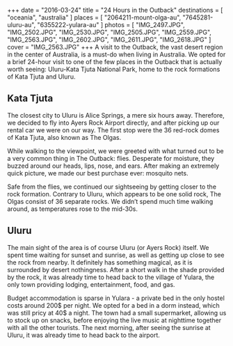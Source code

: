 +++
date    = "2016-03-24"
title   = "24 Hours in the Outback"
destinations = [ "oceania", "australia" ]
places  = [ "2064211-mount-olga-au", "7645281-uluru-au", "6355222-yulara-au" ]
photos  = [
  "IMG_2497.JPG", "IMG_2502.JPG", "IMG_2530.JPG", "IMG_2505.JPG", "IMG_2559.JPG",
  "IMG_2563.JPG", "IMG_2602.JPG", "IMG_2611.JPG", "IMG_2618.JPG"
]
cover = "IMG_2563.JPG"
+++
A visit to the Outback, the vast desert region in the center of Australia, is a must-do when living in Australia. We opted for a brief 24-hour visit to one of the few places in the Outback that is actually worth seeing: Uluru-Kata Tjuta National Park, home to the rock formations of Kata Tjuta and Uluru.
<!--more-->
## Kata Tjuta
The closest city to Uluru is Alice Springs, a mere six hours away. Therefore, we decided to fly into Ayers Rock Airport directly, and after picking up our rental car we were on our way. The first stop were the 36 red-rock domes of Kata Tjuta, also known as The Olgas.

While walking to the viewpoint, we were greeted with what turned out to be a very common thing in The Outback: flies. Desperate for moisture, they buzzed around our heads, lips, nose, and ears. After making an extremely quick picture, we made our best purchase ever: mosquito nets.

Safe from the flies, we continued our sightseeing by getting closer to the rock formation. Contrary to Uluru, which appears to be one solid rock, The Olgas consist of 36 separate rocks. We didn’t spend much time walking around, as temperatures rose to the mid-30s.

## Uluru
The main sight of the area is of course Uluru (or Ayers Rock) itself. We spent time waiting for sunset and sunrise, as well as getting up close to see the rock from nearby. It definitely has something magical, as it is surrounded by desert nothingness. After a short walk in the shade provided by the rock, it was already time to head back to the village of Yulara, the only town providing lodging, entertainment, food, and gas.

Budget accommodation is sparse in Yulara - a private bed in the only hostel costs around 200$ per night. We opted for a bed in a dorm instead, which was still pricy at 40$ a night. The town had a small supermarket, allowing us to stock up on snacks, before enjoying the live music at nighttime together with all the other tourists. The next morning, after seeing the sunrise at Uluru, it was already time to head back to the airport.